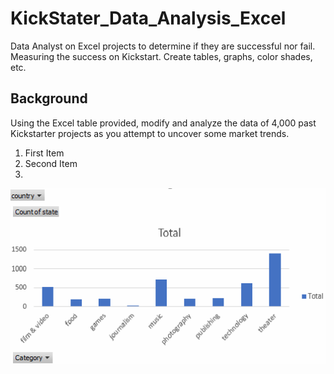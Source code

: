 # KickStater_Data_Analysis_Excel
Data Analyst on Excel projects to determine if they are successful nor fail. Measuring the success on Kickstart.
Create tables, graphs, color shades, etc. 
## Background

Using the Excel table provided, modify and analyze the data of 4,000 past Kickstarter projects as you attempt to uncover some market trends.

1. First Item
2. Second Item
3. 
![Category](https://github.com/samuelroiz/KickStater_Data_Analysis_Excel/blob/main/Category_Data_KickStarter.png)
